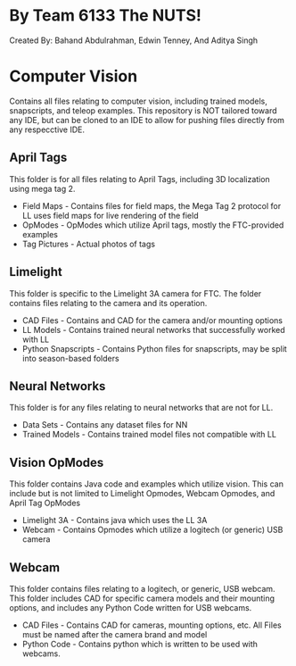 # By Team 6133 The NUTS!
Created By:  Bahand Abdulrahman, Edwin Tenney, And Aditya Singh

# Computer Vision
Contains all files relating to computer vision, including trained models, snapscripts, and teleop examples. This repository is NOT tailored toward any IDE, but can be cloned to an IDE to allow for pushing files directly from any respecctive IDE.
## April Tags
This folder is for all files relating to April Tags, including 3D localization using mega tag 2.
* Field Maps - Contains files for field maps, the Mega Tag 2 protocol for LL uses field maps for live rendering of the field
* OpModes - OpModes which utilize April tags, mostly the FTC-provided examples
* Tag Pictures - Actual photos of tags
## Limelight
This folder is specific to the Limelight 3A camera for FTC. The folder contains files relating to the camera and its operation.
* CAD Files - Contains and CAD for the camera and/or mounting options
* LL Models - Contains trained neural networks that successfully worked with LL
* Python Snapscripts - Contains Python files for snapscripts, may be split into season-based folders

## Neural Networks
This folder is for any files relating to neural networks that are not for LL. 
* Data Sets - Contains any dataset files for NN
* Trained Models - Contains trained model files not compatible with LL

## Vision OpModes
This folder contains Java code and examples which utilize vision. This can include but is not limited to Limelight Opmodes, Webcam Opmodes, and April Tag OpModes
* Limelight 3A - Contains java which uses the LL 3A
* Webcam - Contains Opmodes which utilize a logitech (or generic) USB camera

## Webcam
This folder contains files relating to a logitech, or generic, USB webcam. This folder includes CAD for specific camera models and their mounting options, and includes any Python Code written for USB webcams.
* CAD Files - Contains CAD for cameras, mounting options, etc. All Files must be named after the camera brand and model
* Python Code - Contains python which is written to be used with webcams.

